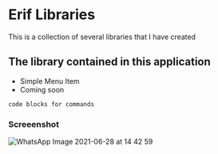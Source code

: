 # Erif Libraries
This is a collection of several libraries that I have created

## The library contained in this application
* Simple Menu Item
* Coming soon

```
code blocks for commands
```

### Screeenshot
![WhatsApp Image 2021-06-28 at 14 42 59](https://user-images.githubusercontent.com/26743731/123598927-3df53d00-d81f-11eb-8404-920cf1b7a5fb.jpeg)

